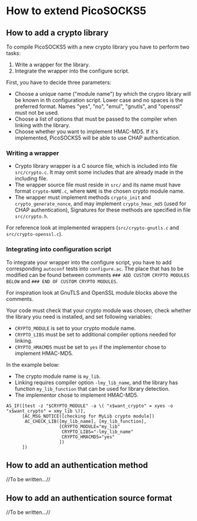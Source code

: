 # How to extend PicoSOCKS5

## How to add a crypto library

To compile PicoSOCKS5 with a new crypto library you have to perform two tasks:

  1. Write a wrapper for the library.
  2. Integrate the wrapper into the configure script.

First, you have to decide three parameters:

  - Choose a unique name ("module name") by which the crypro library will
    be known in th configuration script. Lower case and no spaces is the
    preferred format. Names "yes", "no", "emul", "gnutls", and "openssl"
    must not be used.
  - Choose a list of options that must be passed to the compiler when
    linking with the library.
  - Choose whether you want to implement HMAC-MD5. If it's implemented,
    PicoSOCKS5 will be able to use CHAP authentication.

### Writing a wrapper

  - Crypto library wrapper is a C source file, which is included into file
    `src/crypto.c`. It may omit some includes that are already made in the
    including file.
  - The wrapper source file must reside in `src/` and its name must have
    format `crypto-NAME.c`, where `NAME` is the chosen crypto module name.
  - The wrapper must implement methods `crypto_init` and
    `crypto_generate_nonce`, and may implement `crypto_hmac_md5` (used for
    CHAP authentication), Signatures for these methods are specified in file
    `src/crypto.h`.

For reference look at implemented wrappers (`src/crypto-gnutls.c` and
`src/crypto-openssl.c`).

### Integrating into configuration script

To integrate your wrapper into the configure script, you have to add
corresponding `autoconf` tests into `configure.ac`. The place that has to be
modified can be found between comments `### ADD CUSTOM CRYPTO MODULES BELOW`
and `### END OF CUSTOM CRYPTO MODULES`.

For inspiration look at GnuTLS and OpenSSL module blocks above the comments.

Your code must check that your crypto module was chosen, check whether the
library you need is installed, and set following variables:

  - `CRYPTO_MODULE` is set to your crypto module name.
  - `CRYPTO_LIBS` must be set to additional compiler options needed for
    linking.
  - `CRYPTO_HMACMD5` must be set to `yes` if the implementor chose to
    implement HMAC-MD5.

In the example below:

  - The crypto module name is `my_lib`.
  - Linking requires compiler option `-lmy_lib_name`, and the library has
    function `my_lib_function` that can be used for library detection.
  - The implementor chose to implement HMAC-MD5.

```
AS_IF([test -z "$CRYPTO_MODULE" -a \( "x$want_crypto" = xyes -o "x$want_crypto" = xmy_lib \)],
      [AC_MSG_NOTICE([checking for MyLib crypto module])
       AC_CHECK_LIB([my_lib_name], [my_lib_function],
                    [CRYPTO_MODULE="my_lib"
                     CRYPTO_LIBS="-lmy_lib_name"
                     CRYPTO_HMACMD5="yes"
                    ])
      ])
```

## How to add an authentication method

//To be written...//

## How to add an authentication source format

//To be written...//
